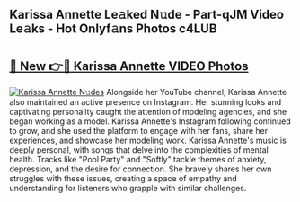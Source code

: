 ## Karissa Annette Le𝚊ked N𝚞de - Part-qJM Video Le𝚊ks - Hot Onlyf𝚊ns Photos c4LUB

# <h2><a href="http://ab42522.deff.icu/?id=Karissa+Annette">🔗 New 👉🔴 Karissa Annette VIDEO Photos</a></h2>

[![Karissa Annette N𝚞des](https://i.imgur.com/rIISA9y.gif)](http://ab42522.deff.icu/?id=Karissa+Annette)
Alongside her YouTube channel, Karissa Annette also maintained an active presence on Instagram. Her stunning looks and captivating personality caught the attention of modeling agencies, and she began working as a model. Karissa Annette's Instagram following continued to grow, and she used the platform to engage with her fans, share her experiences, and showcase her modeling work. Karissa Annette's music is deeply personal, with songs that delve into the complexities of mental health. Tracks like "Pool Party" and "Softly" tackle themes of anxiety, depression, and the desire for connection. She bravely shares her own struggles with these issues, creating a space of empathy and understanding for listeners who grapple with similar challenges.
